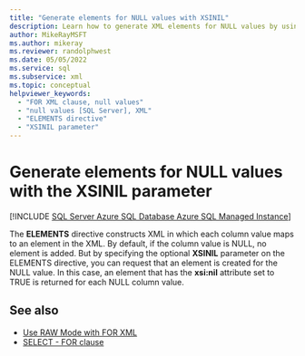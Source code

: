```yaml
---
title: "Generate elements for NULL values with XSINIL"
description: Learn how to generate XML elements for NULL values by using the XSINIL parameter on the ELEMENTS directive.
author: MikeRayMSFT
ms.author: mikeray
ms.reviewer: randolphwest
ms.date: 05/05/2022
ms.service: sql
ms.subservice: xml
ms.topic: conceptual
helpviewer_keywords:
  - "FOR XML clause, null values"
  - "null values [SQL Server], XML"
  - "ELEMENTS directive"
  - "XSINIL parameter"
---
```

# Generate elements for NULL values with the XSINIL parameter

[!INCLUDE [SQL Server Azure SQL Database Azure SQL Managed Instance](../../includes/applies-to-version/sql-asdb-asdbmi.md)]

The **ELEMENTS** directive constructs XML in which each column value maps to an element in the XML. By default, if the column value is NULL, no element is added. But by specifying the optional **XSINIL** parameter on the ELEMENTS directive, you can request that an element is created for the NULL value. In this case, an element that has the **xsi:nil** attribute set to TRUE is returned for each NULL column value.

## See also

- [Use RAW Mode with FOR XML](../../relational-databases/xml/use-raw-mode-with-for-xml.md)
- [SELECT - FOR clause](../../t-sql/queries/select-for-clause-transact-sql.md)
